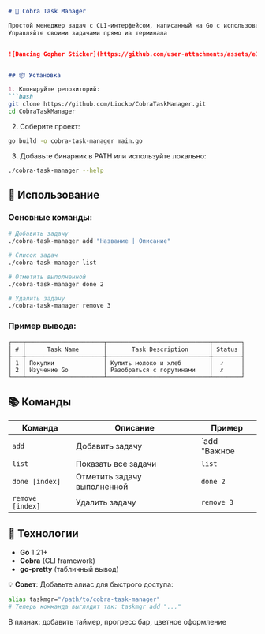 ```markdown
# 🐍 Cobra Task Manager

Простой менеджер задач с CLI-интерфейсом, написанный на Go с использованием библиотеки **Cobra**.  
Управляйте своими задачами прямо из терминала


![Dancing Gopher Sticker](https://github.com/user-attachments/assets/e1c687e9-8816-4d27-b1b9-5fe9deb08443)


## 📦 Установка

1. Клонируйте репозиторий:
```bash
git clone https://github.com/Liocko/CobraTaskManager.git
cd CobraTaskManager
```

2. Соберите проект:
```bash
go build -o cobra-task-manager main.go
```

3. Добавьте бинарник в PATH или используйте локально:
```bash
./cobra-task-manager --help
```

## 🚀 Использование

### Основные команды:
```bash
# Добавить задачу
./cobra-task-manager add "Название | Описание"

# Список задач
./cobra-task-manager list

# Отметить выполненной
./cobra-task-manager done 2

# Удалить задачу
./cobra-task-manager remove 3
```

### Пример вывода:
```
┌───┬──────────────────────┬─────────────────────────────┬────────┐
│ # │      Task Name       │       Task Description      │ Status │
├───┼──────────────────────┼─────────────────────────────┼────────┤
│ 1 │ Покупки              │ Купить молоко и хлеб        │  ✓     │
│ 2 │ Изучение Go          │ Разобраться с горутинами    │  ✗     │
└───┴──────────────────────┴─────────────────────────────┴────────┘
```

## 📚 Команды

| Команда         | Описание                          | Пример                     |
|-----------------|-----------------------------------|----------------------------|
| `add`           | Добавить задачу                   | `add "Важное | Срочно!"`   |
| `list`          | Показать все задачи               | `list`                     |
| `done [index]`  | Отметить задачу выполненной       | `done 2`                   |
| `remove [index]`| Удалить задачу                    | `remove 3`                 |

## 🔧 Технологии
- **Go** 1.21+
- **Cobra** (CLI framework)
- **go-pretty** (табличный вывод)

💡 **Совет**: Добавьте алиас для быстрого доступа:
```bash
alias taskmgr="/path/to/cobra-task-manager"
# Теперь комманда выглядит так: taskmgr add "..." 
```

В планах: добавить таймер, прогресс бар, цветное оформление
